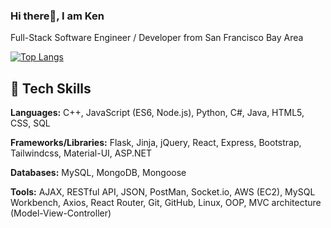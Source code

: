 ### Hi there👋, I am Ken

Full-Stack Software Engineer / Developer from San Francisco Bay Area

[![Top Langs](https://github-readme-stats.vercel.app/api/top-langs/?username=ken594&layout=donut)](https://github.com/anuraghazra/github-readme-stats)

## 🚀 Tech Skills

**Languages:** C++, JavaScript (ES6, Node.js), Python, C#, Java, HTML5, CSS, SQL

**Frameworks/Libraries:** Flask, Jinja, jQuery, React, Express, Bootstrap, Tailwindcss, Material-UI, ASP.NET

**Databases:** MySQL, MongoDB, Mongoose

**Tools:** AJAX, RESTful API, JSON, PostMan, Socket.io, AWS (EC2), MySQL Workbench, Axios, React Router, Git, GitHub, Linux, OOP, MVC architecture (Model-View-Controller)

